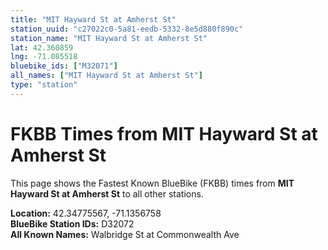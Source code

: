 ```yaml
---
title: "MIT Hayward St at Amherst St"
station_uuid: "c27022c0-5a81-eedb-5332-8e5d880f890c"
station_name: "MIT Hayward St at Amherst St"
lat: 42.360859
lng: -71.085518
bluebike_ids: ["M32071"]
all_names: ["MIT Hayward St at Amherst St"]
type: "station"
---
```


# FKBB Times from MIT Hayward St at Amherst St

This page shows the Fastest Known BlueBike (FKBB) times from **MIT Hayward St at Amherst St** to all other stations.

**Location:** 42.34775567, -71.1356758  
**BlueBike Station IDs:** D32072  
**All Known Names:** Walbridge St at Commonwealth Ave


